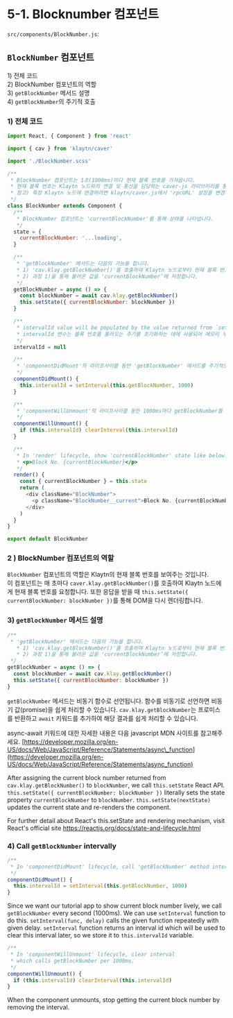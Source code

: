 # 5-1. Blocknumber 컴포넌트

`src/components/BlockNumber.js`:

## `BlockNumber` 컴포넌트

1\) 전체 코드  
2\) BlockNumber 컴포넌트의 역할  
3\) `getBlockNumber` 메서드 설명  
4\) `getBlockNumber`의 주기적 호출

### 1\) 전체 코드

```javascript
import React, { Component } from 'react'

import { cav } from 'klaytn/caver'

import './BlockNumber.scss'

/**
 * BlockNumber 컴포넌트는 1초(1000ms)마다 현재 블록 번호를 가져옵니다.
 * 현재 블록 번호는 Klaytn 노드와의 연결 및 통신을 담당하는 caver-js 라이브러리를 통해 불러올 수 있습니다.
 * 참고) 특정 Klaytn 노드에 연결하려면 klaytn/caver.js에서 'rpcURL' 설정을 변경하세요
 */
class BlockNumber extends Component {
  /**
   * BlockNumber 컴포넌트는 'currentBlockNumber'를 통해 상태를 나타냅니다.
   */
  state = {
    currentBlockNumber: '...loading',
  }

  /**
   * 'getBlockNumber' 메서드는 다음의 기능을 합니다.
   * 1) 'cav.klay.getBlockNumber()'를 호출하여 Klaytn 노드로부터 현재 블록 번호를 가져옵니다.
   * 2) 과정 1)을 통해 불러온 값을 'currentBlockNumber’에 저장합니다.
   */
  getBlockNumber = async () => {
    const blockNumber = await cav.klay.getBlockNumber()
    this.setState({ currentBlockNumber: blockNumber })
  }

  /**
   * intervalId value will be populated by the value returned from `setInterval`.
   * intervalId 변수는 블록 번호를 불러오는 주기를 초기화하는 데에 사용되어 메모리 누수를 방지합니다.
   */
  intervalId = null

  /**
   * 'componentDidMount'의 라이프사이클 동안 'getBlockNumber' 메서드를 주기적으로 호출합니다.
   */
  componentDidMount() {
    this.intervalId = setInterval(this.getBlockNumber, 1000)
  }

  /**
   * 'componentWillUnmount'의 라이프사이클 동안 1000ms마다 getBlockNumber를 호출하는 주기를 초기화합니다.
   */
  componentWillUnmount() {
    if (this.intervalId) clearInterval(this.intervalId)
  }

  /**
   * In 'render' lifecycle, show 'currentBlockNumber' state like below:
   * <p>Block No. {currentBlockNumber}</p>
   */
  render() {
    const { currentBlockNumber } = this.state
    return (
      <div className="BlockNumber">
        <p className="BlockNumber__current">Block No. {currentBlockNumber}</p>
      </div>
    )
  }
}

export default BlockNumber
```

### 2 \) BlockNumber 컴포넌트의 역할

`BlockNumber` 컴포넌트의 역할은 Klaytn의 현재 블록 번호를 보여주는 것입니다.  
이 컴포넌트는 매 초마다 `caver.klay.getBlockNumber()`를 호출하여 Klaytn 노드에게 현재 블록 번호를 요청합니다. 또한 응답을 받을 때 `this.setState({ currentBlockNumber: blockNumber })`를 통해 DOM을 다시 렌더링합니다.

### 3\) `getBlockNumber` 메서드 설명

```javascript
/**
 * 'getBlockNumber' 메서드는 다음의 기능을 합니다.
   * 1) 'cav.klay.getBlockNumber()'를 호출하여 Klaytn 노드로부터 현재 블록 번호를 가져옵니다.
   * 2) 과정 1)을 통해 불러온 값을 'currentBlockNumber’에 저장합니다.
 */
getBlockNumber = async () => {
  const blockNumber = await cav.klay.getBlockNumber()
  this.setState({ currentBlockNumber: blockNumber })
}
```

`getBlockNumber` 메서드는 비동기 함수로 선언됩니다. 함수를 비동기로 선언하면 비동기 값\(promise\)을 쉽게 처리할 수 있습니다. `cav.klay.getBlockNumber`는 프로미스를 반환하고 `await` 키워드를 추가하여 해당 결과를 쉽게 처리할 수 있습니다.

async-await 키워드에 대한 자세한 내용은 다음 javascript MDN 사이트를 참고해주세요. [https://developer.mozilla.org/en-US/docs/Web/JavaScript/Reference/Statements/async\_function](https://developer.mozilla.org/en-US/docs/Web/JavaScript/Reference/Statements/async_function)

After assigning the current block number returned from `cav.klay.getBlockNumber()` to `blockNumber`, we call `this.setState` React API. `this.setState({ currentBlockNumber: blockNumber })` literally sets the state property `currentBlockNumber` to `blockNumber`. `this.setState(nextState)` updates the current state and re-renders the component.

For further detail about React's this.setState and rendering mechanism, visit React's official site <https://reactjs.org/docs/state-and-lifecycle.html>

### 4\) Call `getBlockNumber` intervally

```javascript
/**
 * In 'componentDidMount' lifecycle, call 'getBlockNumber' method intervally.
 */
componentDidMount() {
  this.intervalId = setInterval(this.getBlockNumber, 1000)
}
```

Since we want our tutorial app to show current block number lively, we call `getBlockNumber` every second \(1000ms\). We can use `setInterval` function to do this. `setInterval(func, delay)` calls the given function repeatedly with given delay. `setInterval` function returns an interval id which will be used to clear this interval later, so we store it to `this.intervalId` variable.

```javascript
/**
 * In 'componentWillUnmount' lifecycle, clear interval
 * which calls getBlockNumber per 1000ms.
 */
componentWillUnmount() {
  if (this.intervalId) clearInterval(this.intervalId)
}
```

When the component unmounts, stop getting the current block number by removing the interval.